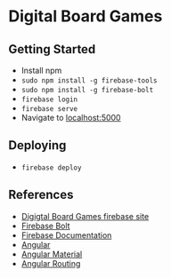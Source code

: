 # Digital Board Games

## Getting Started
* Install npm
* `sudo npm install -g firebase-tools`
* `sudo npm install -g firebase-bolt`
* `firebase login`
* `firebase serve`
* Navigate to [localhost:5000](http://localhost:5000)

## Deploying

* `firebase deploy`

## References

* [Digigtal Board Games firebase site](https://console.firebase.google.com/project/digital-board-games/overview)
* [Firebase Bolt](https://github.com/firebase/bolt/blob/master/docs/guide.md)
* [Firebase Documentation](https://firebase.google.com/docs/reference/js/)
* [Angular](https://www.cheatography.com/proloser/cheat-sheets/angularjs)
* [Angular Material](https://material.angularjs.org/latest/demo/button)
* [Angular Routing](http://www.w3schools.com/angular/angular_routing.asp)
